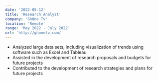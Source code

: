 ```yaml
---
date: '2022-05-12'
title: 'Research Analyst'
company: 'GhOne Tv'
location: 'Remote'
range: 'May 2022 - July 2022'
url: 'http://ghonetv.com/'
---
```


- Analyzed large data sets, including visualization of trends using software such as Excel and Tableau
- Assisted in the development of research proposals and budgets for future projects
- Contributed to the development of research strategies and plans for future projects
